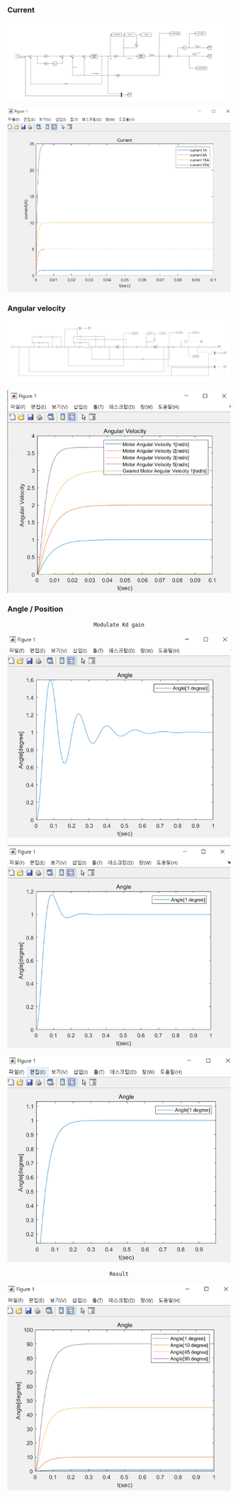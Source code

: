 
### Current

<div align="center">

![img_1.png](img/img_1.png)

![img.png](img/img.png)

</div>


### Angular velocity

<div align="center">

![img_2.png](img/img_2.png)

![img_3.png](img/img_3.png)

</div>

### Angle / Position

<div align="center">

`Modulate Kd gain`

![img_6.png](img/img_6.png)

![img_7.png](img/img_7.png)

![img_8.png](img/img_8.png)

`Result` 

![img_9.png](img/img_9.png)

</div>